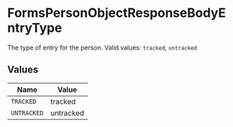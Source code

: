 # FormsPersonObjectResponseBodyEntryType

The type of entry for the person.  Valid values: `tracked`, `untracked`


## Values

| Name        | Value       |
| ----------- | ----------- |
| `TRACKED`   | tracked     |
| `UNTRACKED` | untracked   |